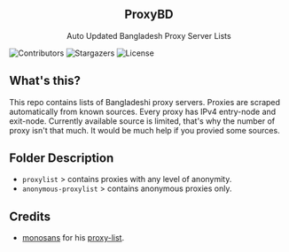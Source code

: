 <h2 align="center">ProxyBD</h2>

<p align="center"> Auto Updated Bangladesh Proxy Server Lists </p>

![Contributors](https://img.shields.io/github/contributors/fahimscirex/proxybd?color=dark-green) ![Stargazers](https://img.shields.io/github/stars/fahimscirex/proxybd?style=social) ![License](https://img.shields.io/github/license/fahimscirex/proxybd)

## What's this?
This repo contains lists of Bangladeshi proxy servers. Proxies are scraped automatically from known sources. Every proxy has IPv4 entry-node and exit-node. 
Currently available source is limited, that's why the number of proxy isn't that much. It would be much help if you provied some sources. 

## Folder Description
- `proxylist` > contains proxies with any level of anonymity.
- `anonymous-proxylist` > contains anonymous proxies only.

## Credits
- [monosans](https://github.com/monosans/ "monosans") for his [proxy-list](https://github.com/monosans/proxy-list "proxy-list").
